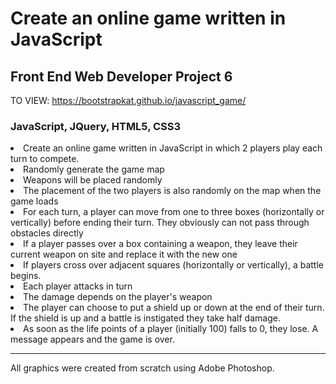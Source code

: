 <h1>Create an online game written in JavaScript</h1>
<h2>Front End Web Developer Project 6</h2>

TO VIEW: https://bootstrapkat.github.io/javascript_game/

<h3>JavaScript, JQuery, HTML5, CSS3</h3>


<li>Create an online game written in JavaScript in which 2 players play each turn to compete.</li>
<li>Randomly generate the game map</li>
<li>Weapons will be placed randomly</li>
<li>The placement of the two players is also randomly on the map when the game loads</li>
<li>For each turn, a player can move from one to three boxes (horizontally or vertically) before ending their turn. They obviously can not pass through obstacles directly</li>
<li>If a player passes over a box containing a weapon, they leave their current weapon on site and replace it with the new one</li>
<li>If players cross over adjacent squares (horizontally or vertically), a battle begins.</li>
<li>Each player attacks in turn</li>
<li>The damage depends on the player's weapon</li>
<li>The player can choose to put a shield up or down at the end of their turn. If the shield is up and a battle is instigated they take half damage.</li>
<li>As soon as the life points of a player (initially 100) falls to 0, they lose. A message appears and the game is over.</li>

<hr>
<p>All graphics were created from scratch using Adobe Photoshop.</p>
